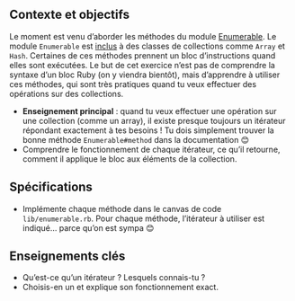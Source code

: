 ## Contexte et objectifs

Le moment est venu d’aborder les méthodes du module [Enumerable](http://ruby-doc.org/core/Enumerable.html). Le module `Enumerable` est [inclus](http://rubylearning.com/satishtalim/modules_mixins.html) à des classes de collections comme `Array` et `Hash`. Certaines de ces méthodes prennent un bloc d’instructions quand elles sont exécutées. Le but de cet exercice n’est pas de comprendre la syntaxe d’un bloc Ruby (on y viendra bientôt), mais d’apprendre à utiliser ces méthodes, qui sont très pratiques quand tu veux effectuer des opérations sur des collections.

- **Enseignement principal** : quand tu veux effectuer une opération sur une collection (comme un array), il existe presque toujours un itérateur répondant exactement à tes besoins ! Tu dois simplement trouver la bonne méthode `Enumerable#method` dans la documentation 😊
- Comprendre le fonctionnement de chaque itérateur, ce qu’il retourne, comment il applique le bloc aux éléments de la collection.

## Spécifications

- Implémente chaque méthode dans le canvas de code `lib/enumerable.rb`. Pour chaque méthode, l’itérateur à utiliser est indiqué… parce qu’on est sympa 😊

## Enseignements clés

- Qu’est-ce qu’un itérateur ? Lesquels connais-tu ?
- Choisis-en un et explique son fonctionnement exact.
